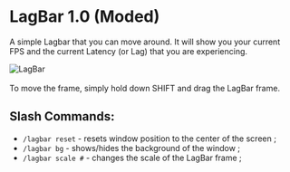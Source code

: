 # LagBar 1.0 (Moded)
A simple Lagbar that you can move around. It will show you your current FPS and the current Latency (or Lag) that you are experiencing.

![LagBar](http://i.piccy.info/i9/8ff852212e038ac5fb0e41a5b1986a5d/1571231222/8397/1342752/LagBar.png)
<br>
<br>
To move the frame, simply hold down SHIFT and drag the LagBar frame.
<br>
## Slash Commands:
+ `/lagbar reset` - resets window position to the center of the screen ;
+ `/lagbar bg` - shows/hides the background of the window ;
+ `/lagbar scale #` - changes the scale of the LagBar frame ;
